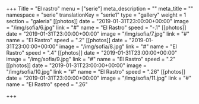 +++
Title = "El rastro"
menu = ["serie"]
meta_description = ""
meta_title = ""
namespace = "serie"
translationKey = "serie1"
type = "gallery"
weight = 1
section = "galeria"
[[photos]]
date = "2019-01-31T23:00:00+00:00"
image = "/img/sofia/6.jpg"
link = "#"
name = "El Rastro"
speed = "-.1"
[[photos]]
date = "2019-01-31T23:00:00+00:00"
image = "/img/sofia/7.jpg"
link = "#"
name = "El Rastro"
speed = ".2"
[[photos]]
date = "2019-01-31T23:00:00+00:00"
image = "/img/sofia/8.jpg"
link = "#"
name = "El Rastro"
speed = ".4"
[[photos]]
date = "2019-01-31T23:00:00+00:00"
image = "/img/sofia/9.jpg"
link = "#"
name = "El Rastro"
speed = ".2"
[[photos]]
date = "2019-01-31T23:00:00+00:00"
image = "/img/sofia/10.jpg"
link = "#"
name = "El Rastro"
speed = ".26"
[[photos]]
date = "2019-01-31T23:00:00+00:00"
image = "/img/sofia/11.jpg"
link = "#"
name = "El Rastro"
speed = ".26"

+++
